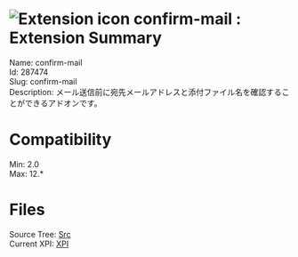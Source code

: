 # ![Extension icon](https://addons.thunderbird.net/static/img/addon-icons/default-64.png) confirm-mail : Extension Summary

Name: confirm-mail  
Id: 287474  
Slug: confirm-mail  
Description: メール送信前に宛先メールアドレスと添付ファイル名を確認することができるアドオンです。
  

# Compatibility
Min: 2.0  
Max: 12.*  

# Files

Source Tree: [Src](C:/Dev/Thunderbird/ThunderKdB/xall/xOther/287474-confirm-mail/src)  
Current XPI: [XPI](C:/Dev/Thunderbird/ThunderKdB/xall/xOther/287474-confirm-mail/xpi)  



